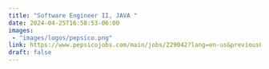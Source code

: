 ```yaml
---
title: "Software Engineer II, JAVA "
date: 2024-04-25T16:58:53-06:00
images: 
 - "images/logos/pepsico.png"
link: https://www.pepsicojobs.com/main/jobs/229042?lang=en-us&previousLocale=es-MX
draft: false
---
```


